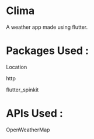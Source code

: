 # Clima

A weather app made using flutter.

# Packages Used : 
Location

http

flutter_spinkit

# APIs Used : 
OpenWeatherMap